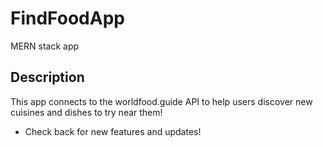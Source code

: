 # FindFoodApp

MERN stack app

## Description

This app connects to the worldfood.guide API to help users discover new cuisines and dishes to try near them!

* Check back for new features and updates!